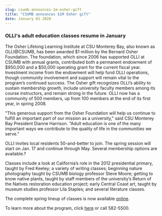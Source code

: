 ```yaml
---
slug: csumb-announces-1m-osher-gift
title: "CSUMB announces $1M Osher gift"
date: January 01 2020
---
```


 
<h3>OLLI's adult education classes resume in January</h3>
<p>
  The Osher Lifelong Learning Institute at CSU Monterey Bay, also known as
  OLLI@CSUMB, has been awarded $1 million by the Bernard Osher Foundation. The
  foundation, which since 2006 has supported OLLI at CSUMB with annual grants,
  contributed both a permanent endowment of $950,000 and a $50,000 operating
  grant for the current fiscal year. Investment income from the endowment will
  help fund OLLI operations, though community involvement and support will
  remain vital to the program’s continued success. The Osher gift recognizes
  OLLI’s ability to sustain membership growth, include university faculty
  members among its course instructors, and remain strong in the future. OLLI
  now has a community of 500 members, up from 100 members at the end of its
  first year, in spring 2008.
</p>
<p>
  "This generous support from the Osher Foundation will help us continue to
  fulfill an important part of our mission as a university," said CSU Monterey
  Bay President Dianne Harrison. "Adult education is one of the many important
  ways we contribute to the quality of life in the communities we serve."
</p>
<p>
  OLLI invites local residents 50-and-better to join. The spring session will
  start on Jan. 17 and continue through May. Several membership options are
  available.?
</p>
<p>
  Classes include a look at California’s role in the 2012 presidential primary,
  taught by Fred Keeley; a variety of writing classes; beginning nature
  photography taught by CSUMB biology professor Steve Moore; getting to know
  native plants, taught by staff members of the university’s Return of the
  Natives restoration education project; early Central Coast art, taught by
  museum studies professor Lila Staples; and several literature classes.
</p>
<p>
  The complete spring lineup of classes is now available
  <a href="https://olli.csumb.edu/courses">online</a>.
</p>
<p>
  To learn more about the program, click
  <a href="https://olli.csumb.edu">here</a> or call 582-5500.
</p>
 

